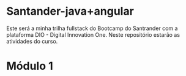 # Santander-java+angular
Este será a minha trilha fullstack do Bootcamp do Santrander com a plataforma DIO - Digital Innovation One. Neste repositório estarão as atividades do curso.
# Módulo 1
